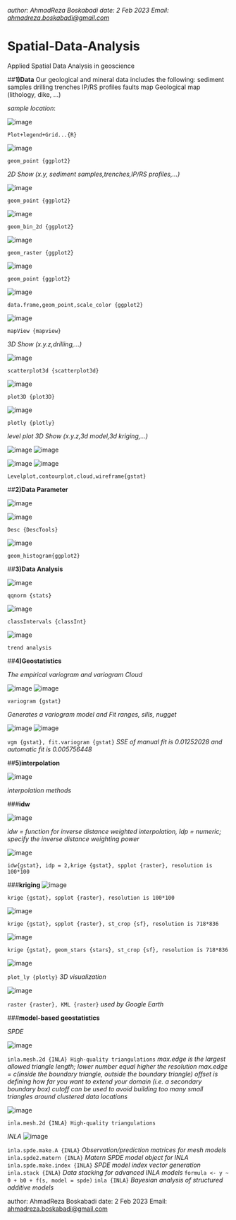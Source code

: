*author: AhmadReza Boskabadi*
*date:   2 Feb 2023*
*Email:  ahmadreza.boskabadi@gmail.com*

# Spatial-Data-Analysis
Applied Spatial Data Analysis in geoscience

##**1)Data**
Our geological and mineral data includes the following:
sediment samples 
drilling 
trenches
IP/RS profiles
faults map
Geological map (lithology, dike, ...)

*sample location*:

![image](https://user-images.githubusercontent.com/123794462/216260333-6eef68ad-1935-4a64-b5bc-7f4db3cde279.png)

`Plot+legend+Grid...{R}`

![image](https://user-images.githubusercontent.com/123794462/216262891-73130bc6-3a49-4923-a971-c258bd452ca0.png)

`geom_point {ggplot2}`


*2D Show (x.y, sediment samples,trenches,IP/RS profiles,...)*

![image](https://user-images.githubusercontent.com/123794462/216263582-8cc634bc-3170-4b75-94c0-87f77af7d6a5.png)

`geom_point {ggplot2}`

![image](https://user-images.githubusercontent.com/123794462/216263689-95a955ac-7ed2-4267-aba6-9c151d3db447.png)

`geom_bin_2d {ggplot2}`

![image](https://user-images.githubusercontent.com/123794462/216263304-1fb34f9a-c8ae-42e7-b7ed-ee8561922549.png)

`geom_raster {ggplot2}`

![image](https://user-images.githubusercontent.com/123794462/216263415-c8b0cbe0-629b-4437-b63c-e74e16624b1b.png)

`geom_point {ggplot2}`

![image](https://user-images.githubusercontent.com/123794462/216268512-bde51728-87d7-4f60-8836-78ccf85a4edc.png)

`data.frame,geom_point,scale_color {ggplot2}`

![image](https://user-images.githubusercontent.com/123794462/216270073-1232563b-60b9-481e-86ba-a94209918d8e.png)

`mapView {mapview}`

*3D Show (x.y.z,drilling,...)*

![image](https://user-images.githubusercontent.com/123794462/216263958-bd8dd076-7400-4fca-95ef-55f10ea75cf7.png)

`scatterplot3d {scatterplot3d}`

![image](https://user-images.githubusercontent.com/123794462/216264569-c15a2d73-b08d-4542-9728-900373a82732.png)

`plot3D {plot3D}`

![image](https://user-images.githubusercontent.com/123794462/216264650-f2513a69-dd7a-4bd0-a6b5-663bd97fd8ce.png)

`plotly {plotly}`

*level plot 3D Show (x.y.z,3d model,3d kriging,...)*

![image](https://user-images.githubusercontent.com/123794462/216267450-0c89803c-cb90-4f5d-a4b2-eee494b02302.png)
![image](https://user-images.githubusercontent.com/123794462/216267590-49225dbe-5afa-4b74-a1d8-4865108ea6af.png)

![image](https://user-images.githubusercontent.com/123794462/216267617-baa373a7-fb22-416d-9d13-b08784b9f32e.png)
![image](https://user-images.githubusercontent.com/123794462/216267644-978191a5-8c40-4cf8-aaec-d39d58a2a885.png)

`Levelplot,contourplot,cloud,wireframe{gstat}`


##**2)Data Parameter**

![image](https://user-images.githubusercontent.com/123794462/216269506-3abd24e8-8516-465d-b665-8f1b34d354a1.png)

![image](https://user-images.githubusercontent.com/123794462/216269714-1c611334-cf97-4f6d-8e05-de31ec2250c5.png)

`Desc {DescTools}`

![image](https://user-images.githubusercontent.com/123794462/216269780-4f259761-300c-49e9-b1f3-ce4cd7eefd85.png)

`geom_histogram{ggplot2}`

##**3)Data Analysis**

![image](https://user-images.githubusercontent.com/123794462/216270769-57b4bbf3-0282-4c7a-8abc-c8e6947bc371.png)

`qqnorm {stats}`

![image](https://user-images.githubusercontent.com/123794462/216270987-53ad0d27-6358-44b8-9f11-5fd994059cf7.png)

`classIntervals {classInt}`

![image](https://user-images.githubusercontent.com/123794462/216271448-40587462-2bf8-4d75-95ea-58b4cc727974.png)

`trend analysis`


##**4)Geostatistics**

*The empirical variogram and variogram Cloud*

![image](https://user-images.githubusercontent.com/123794462/216273360-6ce1491d-4fa7-4f27-8f94-de3691d8f94b.png)
![image](https://user-images.githubusercontent.com/123794462/216301938-ecdf5565-b8da-4ecf-b588-c62f5a416715.png)

`variogram {gstat}`

*Generates a variogram model and Fit ranges, sills, nugget*

![image](https://user-images.githubusercontent.com/123794462/216273556-e55e833f-eaac-495f-bdf9-b86dec988a2d.png)
![image](https://user-images.githubusercontent.com/123794462/216273582-c99610ce-5602-4cb7-846d-52eb0f12c665.png)

`vgm {gstat}, fit.variogram {gstat}` *SSE of manual fit is 0.01252028 and automatic fit  is 0.005756448* 

##**5)interpolation**

![image](https://user-images.githubusercontent.com/123794462/216300611-aa6cffaa-5cfc-4a06-8f0c-ee5f5a812afc.png)

*interpolation methods*

###**idw**

![image](https://user-images.githubusercontent.com/123794462/216302532-4670478b-a542-47fc-8247-246724b96c75.png)

*idw =  function for inverse distance weighted interpolation, Idp = numeric; specify the inverse distance weighting power*

![image](https://user-images.githubusercontent.com/123794462/216303061-d9565583-11fb-4a78-a8c5-b6606359c596.png)

`idw{gstat}, idp = 2,krige {gstat}, spplot {raster}, resolution is 100*100`

###**kriging**
![image](https://user-images.githubusercontent.com/123794462/216303229-0815f1cb-4f1a-4176-9d69-6bf9f481db13.png)

`krige {gstat}, spplot {raster}, resolution is 100*100`

![image](https://user-images.githubusercontent.com/123794462/216303446-7b5709cb-dbd8-40d5-9f12-3915026c9eb0.png)

`krige {gstat}, spplot {raster}, st_crop {sf}, resolution is 718*836`

![image](https://user-images.githubusercontent.com/123794462/216304959-ab4ec379-4aec-498e-a3ac-92e3e6980fdd.png)

`krige {gstat}, geom_stars {stars}, st_crop {sf}, resolution is 718*836`

![image](https://user-images.githubusercontent.com/123794462/216304150-2e465c0d-5d9c-4169-af15-fb1f3db365a9.png)

`plot_ly {plotly}` *3D visualization*

![image](https://user-images.githubusercontent.com/123794462/216304414-68ac533a-dbf3-4b31-8c25-eaf02c80c369.png)

`raster {raster}, KML {raster}` *used by Google Earth*

###**model-based geostatistics**

*SPDE*

![image](https://user-images.githubusercontent.com/123794462/216305399-c09959cf-2094-4101-92a6-a9e03cd209c8.png)

`inla.mesh.2d {INLA} High-quality triangulations` 
*max.edge is the largest allowed triangle length; lower number equal higher the resolution
max.edge = c(inside the boundary triangle, outside the boundary triangle)
offset is defining how far you want to extend your domain (i.e. a secondary boundary box)
cutoff can be used to avoid building too many small triangles around clustered data locations*

![image](https://user-images.githubusercontent.com/123794462/216308583-792d489a-7191-4b32-a25c-0a6b70a045de.png)

`inla.mesh.2d {INLA} High-quality triangulations`

*INLA*
![image](https://user-images.githubusercontent.com/123794462/216307343-4fdadfe5-822c-41d5-9db5-b339aeef2cbe.png)

`inla.spde.make.A {INLA}` *Observation/prediction matrices for mesh models*
`inla.spde2.matern {INLA}` *Matern SPDE model object for INLA*
`inla.spde.make.index {INLA}` *SPDE model index vector generation*
`inla.stack {INLA}` *Data stacking for advanced INLA models*
`formula <- y ~ 0 + b0 + f(s, model = spde)`
`inla {INLA}` *Bayesian analysis of structured additive models*

author: AhmadReza Boskabadi
date:   2 Feb 2023
Email:  ahmadreza.boskabadi@gmail.com

